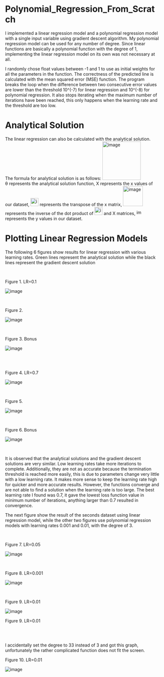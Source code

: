 # Polynomial_Regression_From_Scratch

I implemented a linear regression model and a polynomial regression model with a single input variable using gradient descent algorithm. My polynomial regression model can be used for any number of degree. Since linear functions are basically a polynomial function with the degree of 1, implementing the linear regression model on its own was not necessary at all.

I randomly chose float values between -1 and 1 to use as initial weights for all the parameters in the function. The correctness of the predicted line is calculated with the mean squared error (MSE) function. The program breaks the loop when the difference between two consecutive error values are lower than the threshold 10^(-7) for linear regression and 10^(-8) for polynomial regression. It also stops iterating when the maximum number of iterations have been reached, this only happens when the learning rate  and the threshold are too low. 

# Analytical Solution

The linear regression can also be calculated with the analytical solution. The formula for analytical solution is as follows: 
<img width="125" alt="image" src="https://user-images.githubusercontent.com/54302889/146243719-db95c761-ea7d-454d-8982-eeedc0ead078.png">	
θ represents the analytical solution function, X represents the x values of our dataset, <img width="26" alt="image" src="https://user-images.githubusercontent.com/54302889/146254048-c1f2e83a-cb97-425d-b3ad-4bdb2f6d53e7.png">
represents the transpose of the x matrix, <img width="65" alt="image" src="https://user-images.githubusercontent.com/54302889/146254212-0b427165-5e58-430b-acc8-e2cca53403d5.png">
represents the inverse of the dot product of <img width="26" alt="image" src="https://user-images.githubusercontent.com/54302889/146254048-c1f2e83a-cb97-425d-b3ad-4bdb2f6d53e7.png"> and X matrices, <img width="17" alt="image" src="https://user-images.githubusercontent.com/54302889/146255520-6d28b93e-6640-48b7-93f6-7db5acea4e75.png"> represents the y values in our dataset.

# Plotting Linear Regression Models

The following 6 figures show results for linear regression with various learning rates. Green lines represent the analytical solution while the black lines represent the gradient descent solution

<br>

Figure 1. LR=0.1

![image](https://user-images.githubusercontent.com/54302889/146252344-7fecb358-7234-4746-8f33-ddb234a5e6fb.png)

<br>

Figure 2.

![image](https://user-images.githubusercontent.com/54302889/146253095-e3bca369-a199-43c5-bb4e-e18ad3b455d6.png)

<br>

Figure 3. Bonus

![image](https://user-images.githubusercontent.com/54302889/146253187-fed214f6-2184-4413-98b1-651ac925c561.png)

<br>

<br>

Figure 4. LR=0.7

![image](https://user-images.githubusercontent.com/54302889/146253266-3fe88342-5a66-4b76-b3c6-849ed748b68e.png)

<br>

Figure 5.

![image](https://user-images.githubusercontent.com/54302889/146253411-401e6741-9030-4700-87d3-be3bd25d4f67.png)

<br>

Figure 6. Bonus

![image](https://user-images.githubusercontent.com/54302889/146253527-ab585422-0ef4-4417-806a-60ece5cb32dd.png)

<br>

It is observed that the analytical solutions and the gradient descent solutions are very similar. Low learning rates take more iterations to complete. Additionally, they are not as accurate because the termination threshold is reached more easily, this is due to parameters change very little with a low learning rate. It makes more sense to keep the learning rate high for quicker and more accurate results. However, the functions converge and are not able to find a solution when the learning rate is too large. The best learning rate I found was 0.7, it gave the lowest loss function value in minimum number of iterations, anything larger than 0.7 resulted in convergence.

The next figure show the result of the seconds dataset using linear regression model, while the other two figures use polynomial regression models with learning rates 0.001 and 0.01, with the degree of 3.

<br>

Figure 7. LR=0.05

![image](https://user-images.githubusercontent.com/54302889/146325097-5eaac5b8-fdb4-4958-a328-70d0e5e4b3ef.png)

<br>

Figure 8. LR=0.001

![image](https://user-images.githubusercontent.com/54302889/146325167-df4e42c9-52ae-4be0-8538-c6b2800ea5e9.png)

<br>

Figure 9. LR=0.01

![image](https://user-images.githubusercontent.com/54302889/146325210-7e9d3b34-809f-4120-8a0c-f49be266fa7b.png)

Figure 9. LR=0.01

<br>

<br>

I accidentally set the degree to 33 instead of 3 and got this graph, unfortunately the rather complicated function does not fit the screen.

Figure 10. LR=0.01

![image](https://user-images.githubusercontent.com/54302889/146325317-2ca37d60-bd72-4b5d-b80c-6248adc41639.png)
